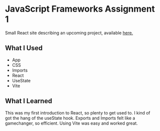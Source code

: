 # JavaScript Frameworks Assignment 1
Small React site describing an upcoming project, available [here.](https://github.com/freddiekaplan-cme/js-frameworks-week-3)

## What I Used
- App
- CSS
- Imports
- React
- UseState
- Vite

## What I Learned
This was my first introduction to React, so plenty to get used to. I kind of got the hang of the useState hook. Exports and Imports felt like a gamechanger, so efficient. Using Vite was easy and worked great.
